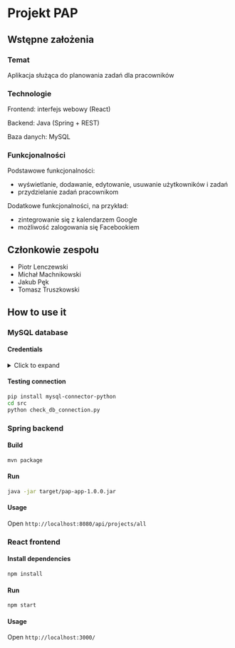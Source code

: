 # Projekt PAP
## Wstępne założenia
### Temat
Aplikacja służąca do planowania zadań dla pracowników

### Technologie
Frontend: interfejs webowy (React)

Backend: Java (Spring + REST)

Baza danych: MySQL

### Funkcjonalności
Podstawowe funkcjonalności:

- wyświetlanie, dodawanie, edytowanie, usuwanie użytkowników i zadań
- przydzielanie zadań pracownikom

Dodatkowe funkcjonalności, na przykład:

- zintegrowanie się z kalendarzem Google
- możliwość zalogowania się Facebookiem

## Członkowie zespołu
- Piotr Lenczewski
- Michał Machnikowski
- Jakub Pęk
- Tomasz Truszkowski

## How to use it
### MySQL database
#### Credentials
<details>
<p><summary>Click to expand</summary></p>

address: `rekin.ddns.net:30306`

database name: `papdb`

jdbc: `jdbc:mysql://rekin.ddns.net:30306/papdb`

user: `myuser`

password: `2L9(4Evz,9`

</details>

#### Testing connection
```sh
pip install mysql-connector-python
cd src
python check_db_connection.py
```

### Spring backend
#### Build
```sh
mvn package
```

#### Run
```sh
java -jar target/pap-app-1.0.0.jar
```

#### Usage
Open `http://localhost:8080/api/projects/all`

### React frontend
#### Install dependencies
```sh
npm install
```

#### Run
```sh
npm start
```

#### Usage
Open `http://localhost:3000/`

